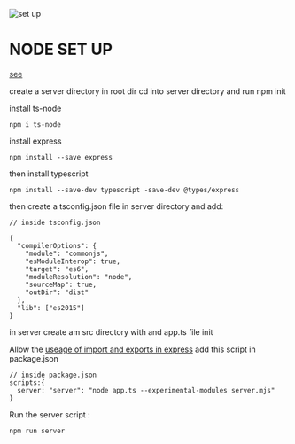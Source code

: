 ![set up](./src/images/webpack-babel-typescript-react.png?raw=true)

# NODE SET UP

[see](https://www.digitalocean.com/community/tutorials/setting-up-a-node-project-with-typescript)

create a server directory in root dir
cd into server directory and run npm init

install ts-node

    npm i ts-node

install express

    npm install --save express

then install typescript

    npm install --save-dev typescript -save-dev @types/express

then create a tsconfig.json file in server directory and add:

    // inside tsconfig.json

    {
      "compilerOptions": {
        "module": "commonjs",
        "esModuleInterop": true,
        "target": "es6",
        "moduleResolution": "node",
        "sourceMap": true,
        "outDir": "dist"
      },
      "lib": ["es2015"]
    }

in server create am src directory with and app.ts file init

Allow the [useage of import and exports in express](https://github.com/TypeStrong/ts-node/issues/1171#issuecomment-798929168)
add this script in package.json

    // inside package.json
    scripts:{
      server: "server": "node app.ts --experimental-modules server.mjs"
    }

Run the server script :

    npm run server
